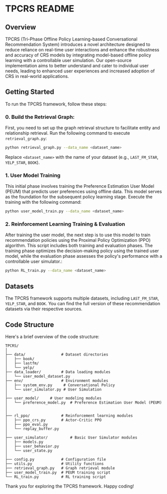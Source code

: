 # TPCRS README

## Overview

TPCRS (Tri-Phase Offline Policy Learning-based Conversational Recommendation System) introduces a novel architecture designed to reduce reliance on real-time user interactions and enhance the robustness and accuracy of CRS models by integrating model-based offline policy learning with a controllable user simulation.  Our open-source implementation aims to better understand and cater to individual user needs, leading to enhanced user experiences and increased adoption of CRS in real-world applications.


<!-- ## Prerequisites

Before you begin, ensure you have installed the following:

- Python >= 3.6
- Numpy >= 1.12
- PyTorch >= 1.0 -->


## Getting Started

To run the TPCRS framework, follow these steps:

### 0. Build the Retrieval Graph:

First, you need to set up the graph retrieval structure to facilitate entity and relationship retrieval. Run the following command to execute `retrieval_graph.py`:

```bash
python retrieval_graph.py --data_name <dataset_name>
```

Replace `<dataset_name>` with the name of your dataset (e.g., `LAST_FM_STAR`, `YELP_STAR`, `BOOK`).


### 1. User Model Training

This initial phase involves training the Preference Estimation User Model (PEUM) that predicts user preferences using offline data. This model serves as the foundation for the subsequent policy learning stage. Execute the training with the following command:

```bash
python user_model_train.py --data_name <dataset_name> 
```

### 2. Reinforcement Learning Training & Evaluation
After training the user model, the next step is to use this model to train recommendation policies using the Proximal Policy Optimization (PPO) algorithm. This script includes both training and evaluation phases. The training phase optimizes the decision-making policy using the trained user model, while the evaluation phase assesses the policy's performance with a controllable user simulator.:

```bash
python RL_train.py --data_name <dataset_name> 
```


## Datasets

The TPCRS framework supports multiple datasets, including `LAST_FM_STAR`, `YELP_STAR`, and `BOOK`. You can find the full version of these recommendation datasets via their respective sources.

## Code Structure

Here's a brief overview of the code structure:

```
TPCRS/
│
├── data/                # Dataset directories
│   ├── book/
│   ├── lastfm/
│   └── yelp/
├── data_loader/         # Data loading modules
│   └── user_model_dataset.py
├── env/                 # Environment modules
│   ├── system_env.py     # Conversational Policy 
│   └── user_simulator.py # User Simulation
│
├── user_model/     # User modeling modules
│   └── preference_model.py  # Preference Estimation User Model (PEUM)
│   
│
├── rl_ppo/              # Reinforcement learning modules
│   ├── ppo_crs.py       # Actor-Critic PPO
│   ├── ppo_eval.py
│   └── replay_buffer.py
│
├── user_simulator/          # Basic User Simulator modules
│   ├── models.py
│   ├── user_behavior.py
│   └── user_state.py
│
├── config.py            # Configuration file
├── utils.py             # Utility functions
├── retrieval_graph.py   # Graph retrieval module
├── user_model_train.py  # PEUM training script
└── RL_train.py          # RL training script
```

<!-- ## Citation

If you find the TPCRS framework useful in your research, please consider citing our paper:

```bibtex
@inproceedings{anonymous2024,
  title={Reformulating Conversational Recommender Systems as Tri-Phase Offline Policy Learning},
  author={Anonymous Author(s)},
  booktitle={},
  year={2024}
}
``` -->

<!-- ## License

The TPCRS framework is released under the MIT License. See the LICENSE file for details. -->

<!-- ## Contact

For any questions or inquiries, please reach out to us at [xxx](mailto:xxx). We're here to help!

--- -->

Thank you for exploring the TPCRS framework. Happy coding!